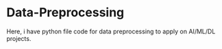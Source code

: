 # Data-Preprocessing

Here, i have python file code for data preprocessing to apply on AI/ML/DL projects.